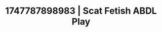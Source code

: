 ---
categories:
- Mindful JOI
- Tradwife
- Animation
- Heat of the moment
- Hands-on body
image: /assets/images/1747787898983.jpg
layout: post
seo:
  description: Featured content with exclusive ABDL Play, Scat Fetish. HD images available.
  keywords: ABDL Play, Scat Fetish
  og_image: /assets/images/1747787898983.jpg
  schema_type: VisualArtwork
tags:
- ABDL Play
- '#1747787898983'
- Scat Fetish
title: 1747787898983 | Scat Fetish ABDL Play
---